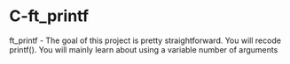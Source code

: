 # C-ft_printf
ft_printf - The goal of this project is pretty straightforward. You will recode printf(). You will mainly learn about using a variable number of arguments
